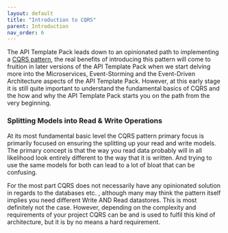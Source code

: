 ```yaml
---
layout: default
title: "Introduction to CQRS"
parent: Introduction
nav_order: 6
---
```


The API Template Pack leads down to an opinionated path to implementing a [CQRS pattern](https://garywoodfine.com/what-is-cqrs/ "What is CQRS | Gary Woodfine"), the real benefits of introducing this pattern will come to fruition in later versions of the API Template Pack when we start delving more into the Microservices, Event-Storming and the Event-Driven Architecture aspects of the API Template Pack. However, at this early stage it is still quite important to understand the fundamental basics of CQRS and the how and why the API Template Pack starts you on the path from the very beginning.

### Splitting Models into Read & Write Operations

At its most fundamental basic level the CQRS pattern primary focus is primarily focused on ensuring the splitting up your read and write models.  The primary concept is that the way you read data probably will in all likelihood look entirely different to the way that it is written. And trying to use the same models for both can lead to a lot of bloat that can be confusing. 

For the most part CQRS does not necessarily have any opinionated solution in regards to the databases etc. , although many may think the pattern itself implies you need different Write AND Read datastores.  This is most definitely not the case.  However, depending on the complexity and requirements of your project CQRS can be and is used to fulfil this kind of architecture, but it is by no means a hard requirement.





